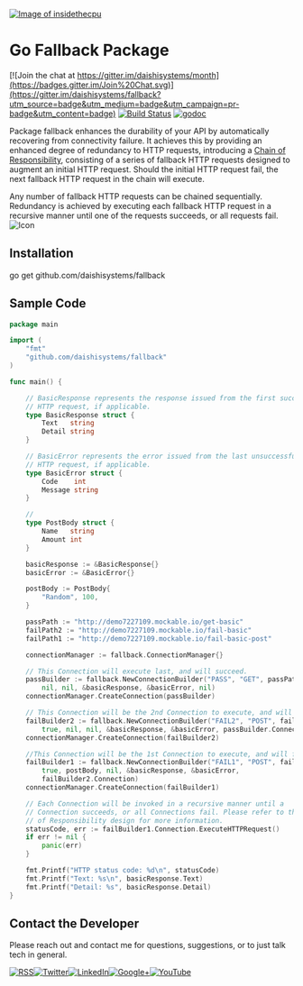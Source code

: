<a href="http://insidethecpu.com">![Image of insidethecpu](https://dl.dropboxusercontent.com/u/26042707/Daishi%20Systems%20Icon%20with%20Text%20%28really%20tiny%20with%20photo%29.png)</a>
# Go Fallback Package
[![Join the chat at https://gitter.im/daishisystems/month](https://badges.gitter.im/Join%20Chat.svg)](https://gitter.im/daishisystems/fallback?utm_source=badge&utm_medium=badge&utm_campaign=pr-badge&utm_content=badge)
[![Build Status](https://travis-ci.org/daishisystems/fallback.svg?branch=master)](https://travis-ci.org/daishisystems/fallback)
[![godoc](https://img.shields.io/badge/godoc-reference-blue.svg)](https://godoc.org/github.com/daishisystems/fallback)

Package fallback enhances the durability of your API by automatically recovering from connectivity failure. It achieves this by providing an enhanced degree of redundancy to HTTP requests, introducing a <a href="https://en.wikipedia.org/wiki/Chain-of-responsibility_pattern">Chain of Responsibility</a>, consisting of a series of fallback HTTP requests designed to augment an initial HTTP request. Should the initial HTTP request fail, the next fallback HTTP request in the chain will execute.

Any number of fallback HTTP requests can be chained sequentially. Redundancy is achieved by executing each fallback HTTP request in a recursive manner until one of the requests succeeds, or all requests fail.
![Icon](https://dl.dropboxusercontent.com/u/26042707/Fallback_XS.jpg)
## Installation
go get github.com/daishisystems/fallback
## Sample Code
```go
package main

import (
	"fmt"
	"github.com/daishisystems/fallback"
)

func main() {

	// BasicResponse represents the response issued from the first successful
	// HTTP request, if applicable.
	type BasicResponse struct {
		Text   string
		Detail string
	}

	// BasicError represents the error issued from the last unsuccessful
	// HTTP request, if applicable.
	type BasicError struct {
		Code    int
		Message string
	}

	//
	type PostBody struct {
		Name   string
		Amount int
	}

	basicResponse := &BasicResponse{}
	basicError := &BasicError{}

	postBody := PostBody{
		"Random", 100,
	}

	passPath := "http://demo7227109.mockable.io/get-basic"
	failPath2 := "http://demo7227109.mockable.io/fail-basic"
	failPath1 := "http://demo7227109.mockable.io/fail-basic-post"

	connectionManager := fallback.ConnectionManager{}

	// This Connection will execute last, and will succeed.
	passBuilder := fallback.NewConnectionBuilder("PASS", "GET", passPath, true,
		nil, nil, &basicResponse, &basicError, nil)
	connectionManager.CreateConnection(passBuilder)

	// This Connection will be the 2nd Connection to execute, and will fail.
	failBuilder2 := fallback.NewConnectionBuilder("FAIL2", "POST", failPath2,
		true, nil, nil, &basicResponse, &basicError, passBuilder.Connection)
	connectionManager.CreateConnection(failBuilder2)

	//This Connection will be the 1st Connection to execute, and will fail.
	failBuilder1 := fallback.NewConnectionBuilder("FAIL1", "POST", failPath1,
		true, postBody, nil, &basicResponse, &basicError,
		failBuilder2.Connection)
	connectionManager.CreateConnection(failBuilder1)

	// Each Connection will be invoked in a recursive manner until a
	// Connection succeeds, or all Connections fail. Please refer to the Chain
	// of Responsibility design for more information.
	statusCode, err := failBuilder1.Connection.ExecuteHTTPRequest()
	if err != nil {
		panic(err)
	}

	fmt.Printf("HTTP status code: %d\n", statusCode)
	fmt.Printf("Text: %s\n", basicResponse.Text)
	fmt.Printf("Detail: %s", basicResponse.Detail)
}
```
## Contact the Developer
Please reach out and contact me for questions, suggestions, or to just talk tech in general.


<a href="http://insidethecpu.com/feed/">![RSS](https://dl.dropboxusercontent.com/u/26042707/rss.png)</a><a href="https://twitter.com/daishisystems">![Twitter](https://dl.dropboxusercontent.com/u/26042707/twitter.png)</a><a href="https://www.linkedin.com/in/daishisystems">![LinkedIn](https://dl.dropboxusercontent.com/u/26042707/linkedin.png)</a><a href="https://plus.google.com/102806071104797194504/posts">![Google+](https://dl.dropboxusercontent.com/u/26042707/g.png)</a><a href="https://www.youtube.com/user/daishisystems">![YouTube](https://dl.dropboxusercontent.com/u/26042707/youtube.png)</a>